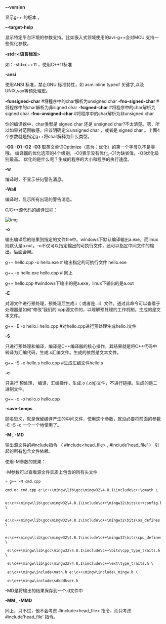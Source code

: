 **--version**

显示g++ 的版本 。

**--target-help**

显示特定平台环境的参数支持。比如嵌入式领域使用的avr-g++会对MCU 支持一些优化参数。

**-std=<语言标准>**

如：-std=c++11 ，使用C++11标准

**-ansi**

使用ANSI 标准，禁止GNU 标准特性，如 asm inline typeof 关键字,以及UNIX,vax等预处理宏。

**-funsigned-char**      #将程序中的char解析为unsigned char
**-fno-signed-char**     #将程序中的char解析为非signed char
**-fsigned-char**        #将程序中的char解析为signed char
**-fno-unsigned-char**  #将程序中的char解析为非unsigned char

你的编译器中，char类型是 signed char 还是 unsigned char?不太清楚。嗯，所以如果对范围敏感，应该明确定义unsigned char ，或者是 signed char 。上面4个参数就是指定g++将char解释为什么类型。

**-O0** 
**-O1** 
**-O2** 
**-O3**
取英文单词Optimize（意为：优化）的第一个字母O,不是零哦。
编译器的优化选项的4个级别，-O0表示没有优化,-O1为缺省值，-O3优化级别最高。
优化的是什么呢？生成的程序的大小和程序的执行速度。

**-w**

编译时，不显示任何警告消息。

**-Wall**

编译时，显示所有出现的警告消息。

C/C++源代码的编译过程：

![img](https://raw.fastgit.org/ZZG919/Typora_Picture/master/img/202212291743236.png)

**-o <file>**

输出编译后的结果到指定的文件file中。windows下默认编译输出a.exe，而linux则默认是a.out。-o不仅可以指定输出的可执行文件，还可以指定中间文件的输出，后面会用。

g++ hello.cpp -o hello.exe      # 输出指定的可执行文件 hello.exe

g++ -o hello.exe hello.cpp     # 同上

g++ hello.cpp            #windows下输出的是a.exe，linux下输出的是a.out

 **-E**

对源文件进行预处理，预处理后生成.i（ 或者是 .ii）文件。通过此命令可以查看于处理器是如何“修改”我们的.cpp源文件的，以理解预处理的工作机制。生成的是文本文件。 

g++ -E -o hello.i hello.cpp      #对hello.cpp进行预处理生成hello.i文件

**-S**

只进行预处理和编译，编译是C++编译器的核心操作，其结果就是将C++代码中转译为汇编代码，生成.s汇编文件。生成的依然是文本文件。

g++ -S -o hello.s hello.cpp     #生成汇编文件hello.s

**-c**

只进行 预处理， 编译，汇编操作，生成.o (.obj)文件，不进行链接。生成的是二进制文件。

g++ -c -o hello.o hello.cpp

**-save-temps**

顾名思义，就是保留编译产生的中间文件，使用这个参数，就没必要将前面的参数 -E -S -c 一个一个地使用了。

**-M , -MD**

输出源文件的#include指令 （ #include<head_file> , #include'head_file' ） 引起的所有包含文件依赖。

使用-M参数的效果：

-M参数可以查看源文件实质上包含的所有头文件

```
» g++ -M cmd.cpp    

cmd.o: cmd.cpp e:\c++\mingw\lib\gcc\mingw32\4.8.1\include\c++\cmath \

 e:\c++\mingw\lib\gcc\mingw32\4.8.1\include\c++\mingw32\bits\c++config.h \

 e:\c++\mingw\lib\gcc\mingw32\4.8.1\include\c++\mingw32\bits\os_defines.h \

 e:\c++\mingw\lib\gcc\mingw32\4.8.1\include\c++\mingw32\bits\cpu_defines.h \

 e:\c++\mingw\lib\gcc\mingw32\4.8.1\include\c++\bits\cpp_type_traits.h \

 e:\c++\mingw\lib\gcc\mingw32\4.8.1\include\c++\ext\type_traits.h \

 e:\c++\mingw\include\math.h e:\c++\mingw\include\_mingw.h \

 e:\c++\mingw\include\sdkddkver.h
```

-MD是将输出的结果保存到一个.d文件中

**-MM , -MMD**

同上，只不过，他不会考虑 #include<head_file> 指令，而只考虑 #include'head_file' 指令。